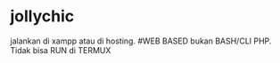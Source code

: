 # jollychic

jalankan di xampp atau di hosting. 
#WEB BASED bukan BASH/CLI PHP. Tidak bisa RUN di TERMUX
